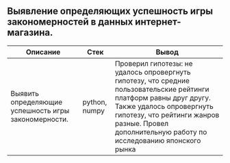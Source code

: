 ## Выявление определяющих успешность игры закономерностей в данных интернет-магазина.

| Описание | Стек | Вывод |
|----------|------|-------|
| Выявить определяющие успешность игры закономерности. | python, numpy  | Проверил гипотезы: не удалось опровергнуть гипотезу, что средние пользовательские рейтинги платформ равны друг другу. Также удалось опровергнуть гипотезу, что рейтинги жанров разные. Провел дополнительную работу по исследованию японского рынка  |
